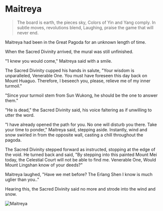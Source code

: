 # Maitreya

> The board is earth, the pieces sky,
> Colors of Yin and Yang comply.
> In subtle moves, revolutions blend,
> Laughing, praise the game that will never end.

Maitreya had been in the Great Pagoda for an unknown length of time.

When the Sacred Divinity arrived, the mural was still unfinished.

"1 knew you would come," Maitreya said with a smile.

The Sacred Divinity cupped his hands in salute, "Your wisdom is
unparalleled, Venerable One. You must have foreseen this day back on
Mount Huaguo. Therefore, I beseech you, please, relieve me of my inner
turmoil."

"Since your turmoil stem from Sun Wukong, he should be the one to
answer them."

"He is dead," the Sacred Divinity said, his voice faltering as if unwilling to
utter the word.

"I have already opened the path for you. No one will disturb you there.
Take your time to ponder," Maitreya said, stepping aside. Instantly, wind
and snow swirled in from the opposite wall, casting a chill throughout the
pagoda.

The Sacred Divinity stepped forward as instructed, stopping at the edge of
the void. He turned back and said, "By stepping into this painted Mount
Mei today, the Celestial Court will not be able to find me. Venerable One,
Would Mount Lingshan know of your deeds?"

Maitreya laughed, "Have we met before? The Erlang Shen I know is much
uglier than you.."

Hearing this, the Sacred Divinity said no more and strode into the wind
and snow.

![Maitreya](/image-20240828221530021.png)